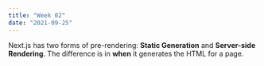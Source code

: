 ```yaml
---
title: "Week 02"
date: "2021-09-25"
---
```


Next.js has two forms of pre-rendering: **Static Generation** and **Server-side Rendering**. The difference is in **when** it generates the HTML for a page.
